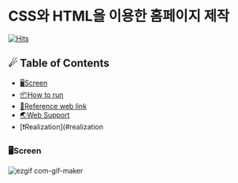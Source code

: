# CSS와 HTML을 이용한 홈페이지 제작

[![Hits](https://hits.seeyoufarm.com/api/count/incr/badge.svg?url=https%3A%2F%2Fgithub.com%2Fbjl0615%2Fhomepage&count_bg=%2379C83D&title_bg=%23555555&icon=&icon_color=%23E7E7E7&title=hits&edge_flat=false)](https://hits.seeyoufarm.com)

## ☄ Table of Contents
    
   
-   [🖥Screen](#screen)
-   [📦How to run](#how-to-run)
-   [🔎Reference web link](#reference-web-link)
-   [🌏Web Support](#web-support)
-   [❗Realization](#realization

### 🖥Screen
![ezgif com-gif-maker](https://user-images.githubusercontent.com/77454091/129482958-433e1ac0-7412-4c47-8bbc-0806b709ebc5.gif)




